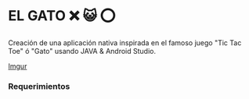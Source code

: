 # EL GATO  ❌ 😺 ⭕

Creación de una aplicación nativa inspirada en el famoso juego "Tic Tac Toe" ó "Gato" usando JAVA & Android Studio.

[Imgur](https://i.imgur.com/3r4cGOG.mp4)

### Requerimientos

